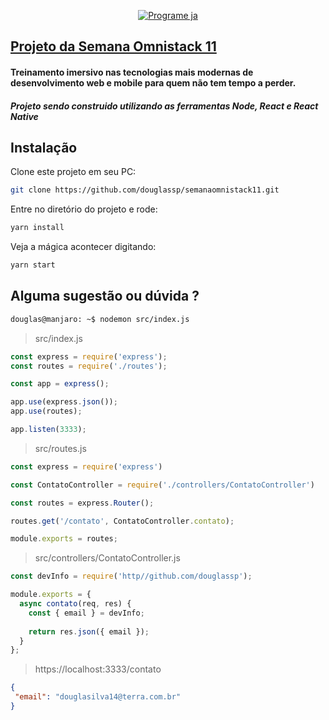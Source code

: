<p align="center">
  <a target="_blank" rel="noopener noreferrer" href="https://www.rocketseat.com.br">
  <img src="https://rocketseat.com.br/static/images/update/melhores-tecnologias.svg" alt="Programe ja">
  </a>
</p>

<p align="center">
<h2>
  <a target="_blank" rel="noopener noreferrer" href="https://rocketseat.com.br/week/inscricao/11.0">Projeto da Semana Omnistack 11</a>
 </h2>
</p>

#### Treinamento imersivo nas tecnologias mais modernas de desenvolvimento web e mobile para quem não tem tempo a perder.

##### Projeto sendo construido utilizando as ferramentas Node, React e React Native

## Instalação

Clone este projeto em seu PC:

```bash
git clone https://github.com/douglassp/semanaomnistack11.git
```

Entre no diretório do projeto e rode:

```bash
yarn install
```

Veja a mágica acontecer digitando:

```bash
yarn start
```

## Alguma sugestão ou dúvida ?

```bash
douglas@manjaro: ~$ nodemon src/index.js
```

> src/index.js
```js
const express = require('express');
const routes = require('./routes');

const app = express();

app.use(express.json());
app.use(routes);

app.listen(3333);
```

> src/routes.js
```js
const express = require('express')

const ContatoController = require('./controllers/ContatoController')

const routes = express.Router();

routes.get('/contato', ContatoController.contato);

module.exports = routes;
```

> src/controllers/ContatoController.js
```js
const devInfo = require('http//github.com/douglassp');

module.exports = {
  async contato(req, res) {
    const { email } = devInfo;
  
    return res.json({ email });
  }
};
```

> https://localhost:3333/contato 
```json
{ 
 "email": "douglasilva14@terra.com.br"
}
```
